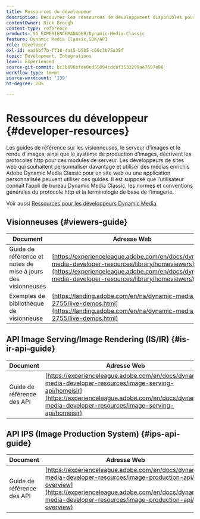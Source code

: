 ```yaml
---
title: Ressources du développeur
description: Découvrez les ressources de développement disponibles pour Dynamic Media.
contentOwner: Rick Brough
content-type: reference
products: SG_EXPERIENCEMANAGER/Dynamic-Media-Classic
feature: Dynamic Media Classic,SDK/API
role: Developer
exl-id: eaa6bf7b-ff38-4a15-b5b5-c60c3b75a35f
topic: Development, Integrations
level: Experienced
source-git-commit: bc3b696bfde0ed55894cdcbf3533299ae7697e98
workflow-type: tm+mt
source-wordcount: '139'
ht-degree: 20%

---
```


# Ressources du développeur {#developer-resources}

Les guides de référence sur les visionneuses, le serveur d’images et le rendu d’images, ainsi que le système de production d’images, décrivent les protocoles http pour ces modules de serveur. Les développeurs de sites web qui souhaitent personnaliser davantage et utiliser des médias enrichis Adobe Dynamic Media Classic pour un site web ou une application personnalisée peuvent utiliser ces guides. Il est supposé que l’utilisateur connaît l’appli de bureau Dynamic Media Classic, les normes et conventions générales du protocole http et la terminologie de base de l’imagerie.

Voir aussi [Ressources pour les développeurs Dynamic Media](https://experienceleague.adobe.com/en/docs/dynamic-media-developer-resources).

## Visionneuses {#viewers-guide}

| Document | Adresse Web |
| --- | --- |
| Guide de référence et notes de mise à jours des visionneuses | [https://experienceleague.adobe.com/en/docs/dynamic-media-developer-resources/library/homeviewers](https://experienceleague.adobe.com/en/docs/dynamic-media-developer-resources/library/homeviewers) |
| Exemples de bibliothèque de visionneuse | [https://landing.adobe.com/en/na/dynamic-media/ctir-2755/live-demos.html](https://landing.adobe.com/en/na/dynamic-media/ctir-2755/live-demos.html) |

## API Image Serving/Image Rendering (IS/IR) {#is-ir-api-guide}

| Document | Adresse Web |
| --- | --- |
| Guide de référence des API | [https://experienceleague.adobe.com/en/docs/dynamic-media-developer-resources/image-serving-api/homeisir](https://experienceleague.adobe.com/en/docs/dynamic-media-developer-resources/image-serving-api/homeisir) |

## API IPS (Image Production System) {#ips-api-guide}

| Document | Adresse Web |
| --- | --- |
| Guide de référence des API | [https://experienceleague.adobe.com/en/docs/dynamic-media-developer-resources/image-production-api/c-overview](https://experienceleague.adobe.com/en/docs/dynamic-media-developer-resources/image-production-api/c-overview) |

<!-- ## Image Authoring {#ia}

| Document| Web address |
| --- | --- |
| User Guide | Contact Adobe Dynamic Media Classic technical support for this documentation. |
| Release Notes | Contact Adobe Dynamic Media Classic technical support for this documentation. |

## Dynamic Media Classic API {#dmc-api}

| Document | Web address |
| --- | --- |
| API Reference Guide | Contact Adobe Dynamic Media Classic technical support for documentation. |
 -->










<!-- 

**Web-to-Print**

|Document|Web address|
|--- |--- |
|Reference Guide|[https://www.adobe.com/go/learn_s7_webtoprint_en](https://www.adobe.com/go/learn_s7_webtoprint_en)| 

-->
